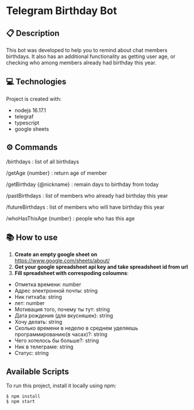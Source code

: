 # Telegram Birthday Bot


## 📋 Description
This bot was developed to help you to remind about chat members birthdays.
It also has an additional functionality as getting user age,
 or checking who among members already had birthday this year.


## :computer: Technologies
Project is created with:
* nodejs 16.17.1
* telegraf
* typescript
* google sheets

## :gear: Commands

/birthdays
: list of all birthdays

/getAge {number}
: return age of member

/getBirthday {@nickname}
: remain days to birthday from today

/pastBirthdays
: list of members who already had birthday this year

/futureBirthdays
: list of members who will have birthday this year

/whoHasThisAge {number}
: people who has this age


## :books: How to use
1. __Create an empty google sheet on__
https://www.google.com/sheets/about/
2. __Get your google spreadsheet api key and take spreadsheet id from url__
3. __Fill spreadsheet with correspoding coloumns__:
* Отметка времени: number
* Адрес электронной почты: string
* Ник гитхаба: string
* лет: number
* Мотивация того, почему ты тут: string
* Дата рождения (для вкусняшек): string
* Хочу делать: string
* Сколько времени в неделю в среднем уделяешь программированию(в часах)?: string
* Чего хотелось бы больше?: string
* Ник в телеграме: string
* Статус: string

## Available Scripts
To run this project, install it locally using npm:
```
$ npm install
$ npm start
```
